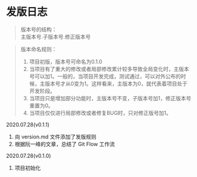 # 发版日志

> 版本号的结构：  
> 主版本号.子版本号.修正版本号  

> 版本命名规则：  
> 1. 项目初版，版本号可命名为0.1.0
> 2. 当项目有了重大的修改或者局部修改累计较多导致全局变化时，主版本号可以加1。一般的，当项目开发完成，测试通过，可以对外公布的时候，主版本号才从0变为1。这样看来，主版本为0，就代表着项目处于开发阶段。
> 3. 当项目只是增加部分功能时，主版本号不变，子版本号加1，修正版本号重置为0。
> 4. 当项目仅仅进行局部修改或者修复BUG时，只对修正版号加1。

2020.07.28(v0.1.1)
1. 向 version.md 文件添加了发版规则
2. 根据阮一峰的文章，总结了 Git Flow 工作流

2020.07.28(v0.1.0)
1. 项目初始化
